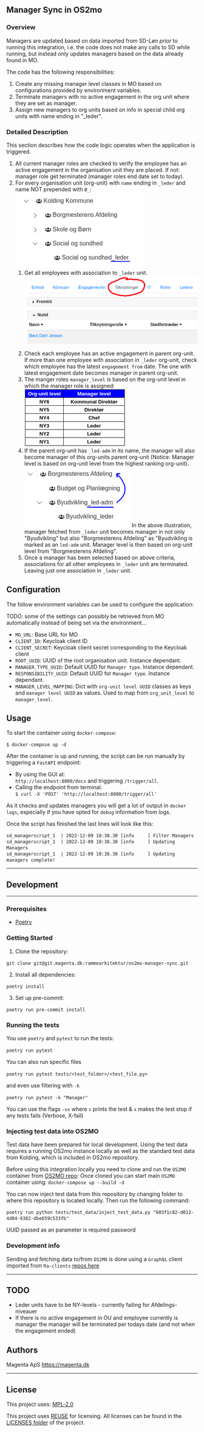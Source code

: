 ## Manager Sync in OS2mo

### Overview
Managers are updated based on data imported from SD-Løn _prior_ to running this integration, i.e.
the code does not make any calls to SD while running, but instead only updates managers
based on the data already found in MO.

The code has the following responsibilities:

1. Create any missing manager level classes in MO based on configurations provided by
   environment variables.
2. Terminate managers with no active engagement in the org unit where they are set
   as manager.
3. Assign new managers to org units based on info in special child org units
   with name ending in "_leder".

### Detailed Description
This section describes how the code logic operates when the application is triggered.

1. All current manager roles are checked to verify the employee has an active engagement in the organisation unit
   they are placed. If not: manager role get terminated (manager roles end date set to today).
2. For every organisation unit (org-unit) with `name` ending in `_leder` and name NOT prepended with `Ø_`:
   ![_leder org-unit](os2mo_managersync_images/_leder.png  "_leder org-unit")
   1. Get all employees with association to `_leder` unit.
      ![Tilknytninger](os2mo_managersync_images/tilknytning.png  "Tilknytninger")</p>
   2. Check each employee has an active engagement in parent org-unit. If more than
      one employee with association in `_leder` org-unit, check which employee has
      the latest `engagement from` date. The one with latest engagement date becomes
      manager in parent org-unit.
   3. The manger roles `manager_level` is based on the org-unit level in which
      the manager role is assigned:
      ![Manager level](os2mo_managersync_images/manager_level.png)
   4. If the parent org-unit has `_led-adm` in its name, the manager will also become
      manager of this org-units parent org-unit (Notice: Manager level is based
      on org-unit level from the highest ranking org-unit).
      ![led-adm](os2mo_managersync_images/_led-adm.png)
      In the above illustration, manager fetched from `_leder` unit becomes manager
      in not only "Byudvikling" but also "Borgmesterens Afdeling" as "Byudvikling is
      marked as an `led-adm` unit. Manager level is then based on org-unit level
      from "Borgmesterens Afdeling".
   5. Once a manager has been selected based on above criteria, associations for all
      other employees in `_leder` unit are terminated. Leaving just one association
      in `_leder` unit.


## Configuration

The follow environment variables can be used to configure the application:

TODO: some of the settings can possibly be retrieved from MO automatically
instead of being set via the environment...

* `MO_URL`:  Base URL for MO
* `CLIENT_ID`:  Keycloak client ID
* `CLIENT_SECRET`: Keycloak client secret corresponding to the Keycloak client
* `ROOT_UUID`: UUID of the root organisation unit. Instance dependant.
* `MANAGER_TYPE_UUID`: Default UUID for `Manager type`. Instance dependant.
* `RESPONSIBILITY_UUID`: Default UUID for `Manager type`. Instance dependant.
* `MANAGER_LEVEL_MAPPING`: Dict with `org-unit level UUID` classes as keys and `manager level UUID` as values. Used to map from `org_unit_level` to `manager_level`.


## Usage

To start the container using `docker-compose`:
```
$ docker-compose up -d
```

After the container is up and running, the script can be run manually by
triggering a `FastAPI` endpoint:

 * By using the GUI at:<br>
```http://localhost:8000/docs```
and triggering `/trigger/all`.
 * Calling the endpoint from terminal: <br>
```$ curl -X 'POST' 'http://localhost:8000/trigger/all'``` <br>

As it checks and updates managers you will get a lot of output in `docker logs`,
especially if you have opted for `debug` information from logs.

Once the script has finished the last lines will look like this:

```
sd_managerscript_1  | 2022-12-09 10:38.30 [info     ] Filter Managers
sd_managerscript_1  | 2022-12-09 10:38.30 [info     ] Updating Managers
sd_managerscript_1  | 2022-12-09 10:38.30 [info     ] Updating managers complete!

```
***
## Development
***
### Prerequisites

- [Poetry](https://github.com/python-poetry/poetry)

### Getting Started

1. Clone the repository:
```
git clone git@git.magenta.dk:rammearkitektur/os2mo-manager-sync.git
```

2. Install all dependencies:
```
poetry install
```

3. Set up pre-commit:
```
poetry run pre-commit install
```

### Running the tests

You use `poetry` and `pytest` to run the tests:

`poetry run pytest`

You can also run specific files

`poetry run pytest tests/<test_folder>/<test_file.py>`

and even use filtering with `-k`

`poetry run pytest -k "Manager"`

You can use the flags `-vx` where `v` prints the test & `x` makes the test stop if any tests fails (Verbose, X-fail)

### Injecting test data into OS2MO
Test data have been prepared for local development. Using the test data requires
a running OS2mo instance locally as well as the standard test data from Kolding,
which is included in OS2mo repository.

Before using this integration locally you need to clone and run the `OS2MO` container from [OS2MO repo](https://git.magenta.dk/rammearkitektur/os2mo):
Once cloned you can start main `OS2MO` container using:
```docker-compose up --build -d```

You can now inject test data from this repository by changing folder to where this repository is located locally.
Then run the following command:

```
poetry run python tests/test_data/inject_test_data.py "603f1c82-d012-4d04-9382-dbe659c533fb"
```
UUID passed as an parameter is required password

### Development info

Sending and fetching data to/from `OS2MO` is done using a `GraphQL` client imported from `Ra-clients` [repos here](https://git.magenta.dk/rammearkitektur/ra-clients)

***

## TODO
* Leder units have to be NY-levels - currently failing for Afdelings-niveauer
* If there is no active engagement in OU and employee currently is manager
  the manager will be terminated per todays date (and not when the engagement ended)

## Authors

Magenta ApS <https://magenta.dk>
***
## License

This project uses: [MPL-2.0](LICENSES/MPL-2.0.txt)

This project uses [REUSE](https://reuse.software) for licensing.
All licenses can be found in the [LICENSES folder](LICENSES) of the project.

